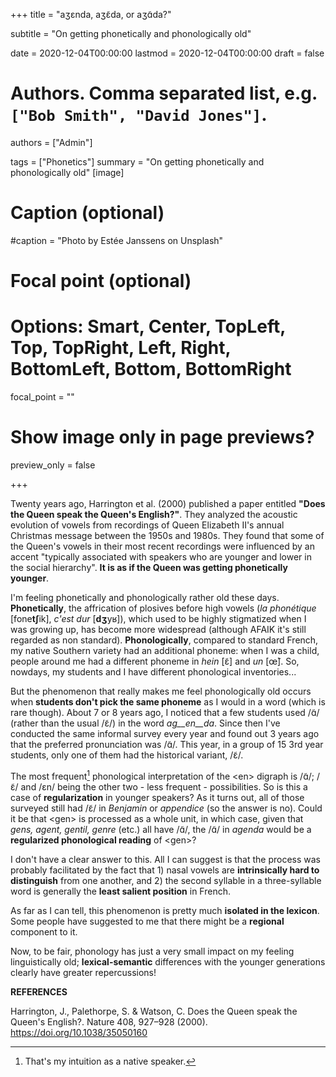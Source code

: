 +++
title = "aʒɛnda, aʒɛ̃da, or aʒɑ̃da?"

subtitle = "On getting phonetically and phonologically old"

date = 2020-12-04T00:00:00
lastmod = 2020-12-04T00:00:00
draft = false

# Authors. Comma separated list, e.g. `["Bob Smith", "David Jones"]`.
authors = ["Admin"]

tags = ["Phonetics"]
summary = "On getting phonetically and phonologically old"
[image]
  # Caption (optional)
  #caption = "Photo by Estée Janssens on Unsplash"

  # Focal point (optional)
  # Options: Smart, Center, TopLeft, Top, TopRight, Left, Right, BottomLeft, Bottom, BottomRight
  focal_point = ""

  # Show image only in page previews?
  preview_only = false

+++

Twenty years ago, Harrington et al. (2000) published a paper entitled **"Does the Queen speak the Queen's English?"**. They analyzed the acoustic evolution of vowels from recordings of Queen Elizabeth II's annual Christmas message between the 1950s and 1980s. They found that some of the Queen's vowels in their most recent recordings were influenced by an accent "typically associated with speakers who are younger and lower in the social hierarchy". **It is as if the Queen was getting phonetically younger**. 

I'm feeling phonetically and phonologically rather old these days. **Phonetically**, the affrication of plosives before high vowels (*la phonétique* [fone**tʃ**ik], *c'est dur* [**dʒ**yʁ]), which used to be highly stigmatized when I was growing up, has become more widespread (although AFAIK it's still regarded as non standard). **Phonologically**, compared to standard French, my native Southern variety had an additional phoneme: when I was a child, people around me had a different phoneme in *hein* [ɛ̃] and *un* [œ̃]. So, nowdays, my students and I have different phonological inventories... 

But the phenomenon that really makes me feel phonologically old occurs when **students don't pick the same phoneme** as I would in a word (which is rare though). About 7 or 8 years ago, I noticed that a few students used /ɑ̃/ (rather than the usual /ɛ̃/) in the word *ag__en__da*. Since then I've conducted the same informal survey every year and found out 3 years ago that the preferred pronunciation was /ɑ̃/. This year, in a group of 15 3rd year students, only one of them had the historical variant, /ɛ̃/. 

The most frequent[^1] phonological interpretation of the \<en\> digraph is /ɑ̃/; /ɛ̃/ and /ɛn/ being the other two - less frequent - possibilities. So is this a case of **regularization** in younger speakers? As it turns out, all of those surveyed still had /ɛ̃/ in *Benjamin* or *appendice* (so the answer is no). Could it be that \<gen\> is processed as a whole unit, in which case, given that *gens, agent, gentil, genre* (etc.) all have /ɑ̃/, the /ɑ̃/ in *agenda* would be a **regularized phonological reading** of \<gen\>? 

I don't have a clear answer to this. All I can suggest is that the process was probably facilitated by the fact that 1) nasal vowels are **intrinsically hard to distinguish** from one another, and 2) the second syllable in a three-syllable word is generally the **least salient position** in French.

As far as I can tell, this phenomenon is pretty much **isolated in the lexicon**. Some people have suggested to me that there might be a **regional** component to it. 

Now, to be fair, phonology has just a very small impact on my feeling linguistically old; **lexical-semantic** differences with the younger generations clearly have greater repercussions! 

**REFERENCES**

Harrington, J., Palethorpe, S. & Watson, C. Does the Queen speak the Queen's English?. Nature 408, 927–928 (2000). https://doi.org/10.1038/35050160

[^1]: That's my intuition as a native speaker. 












